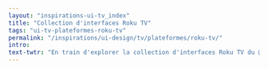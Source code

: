 ```yaml
---
layout: "inspirations-ui-tv_index"
title: "Collection d'interfaces Roku TV"
tags: "ui-tv-plateformes-roku-tv"
permalink: "/inspirations/ui-design/tv/plateformes/roku-tv/"
intro:
text-twtr: "En train d'explorer la collection d'interfaces Roku TV du @MagDuWebdesign"
---
```

